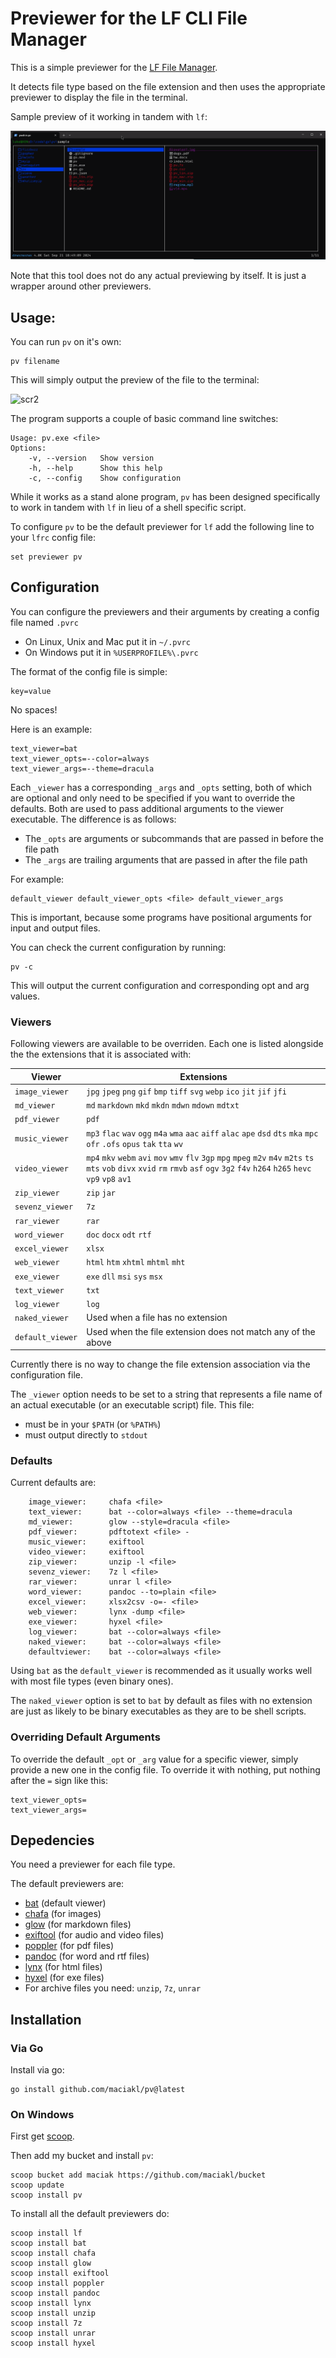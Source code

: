 # Previewer for the LF CLI File Manager

This is a simple previewer for the [LF File Manager](https://github.com/gokcehan/lf). 

It detects file type based on the file extension and then uses the appropriate previewer to display the file in the terminal.

Sample preview of it working in tandem with `lf`:

![pv](https://raw.githubusercontent.com/maciakl/pv/refs/heads/main/screenshot.gif)

Note that this tool does not do any actual previewing by itself. It is just a wrapper around other previewers.

## Usage:

You can run `pv` on it's own:

    pv filename

This will simply output the preview of the file to the terminal:

![scr2](https://github.com/user-attachments/assets/2c50f80a-2095-414b-9248-cf9585f836b1)

The program supports a couple of basic command line switches:

    Usage: pv.exe <file>
    Options:
        -v, --version   Show version
        -h, --help      Show this help
        -c, --config    Show configuration

While it works as a stand alone program, `pv` has been designed specifically to work in tandem with `lf` in lieu of a shell specific script.

To configure `pv` to be the default previewer for `lf` add the following line to your `lfrc` config file:

    set previewer pv

## Configuration

You can configure the previewers and their arguments by creating a config file named `.pvrc` 

- On Linux, Unix and Mac put it in `~/.pvrc`
- On Windows put it in `%USERPROFILE%\.pvrc`

The format of the config file is simple:

    key=value

No spaces!

Here is an example:
    
    text_viewer=bat
    text_viewer_opts=--color=always
    text_viewer_args=--theme=dracula
    
Each `_viewer` has a corresponding `_args` and `_opts` setting, both of which are optional and only need to be specified if you want to override the defaults. Both are used to pass additional arguments to the viewer executable. The difference is as follows:

- The `_opts` are arguments or subcommands that are passed in before the file path
- The `_args` are trailing arguments that are passed in after the file path

For example:

    default_viewer default_viewer_opts <file> default_viewer_args

This is important, because some programs have positional arguments for input and output files.

You can check the current configuration by running:

    pv -c

This will output the current configuration and corresponding opt and arg values.

### Viewers

Following viewers are available to be overriden. Each one is listed alongside the the extensions that it is associated with:

|Viewer|Extensions|
|---|---|
|`image_viewer`| `jpg` `jpeg` `png` `gif` `bmp` `tiff` `svg` `webp` `ico` `jit` `jif` `jfi`|
|`md_viewer`| `md` `markdown` `mkd` `mkdn` `mdwn` `mdown` `mdtxt`|
|`pdf_viewer`| `pdf`|
|`music_viewer`|`mp3` `flac` `wav` `ogg` `m4a` `wma` `aac` `aiff` `alac` `ape` `dsd` `dts` `mka` `mpc` `ofr` `.ofs` `opus` `tak` `tta` `wv`|
|`video_viewer`|`mp4` `mkv` `webm` `avi` `mov` `wmv` `flv` `3gp` `mpg` `mpeg` `m2v` `m4v` `m2ts` `ts` `mts` `vob` `divx` `xvid` `rm` `rmvb` `asf` `ogv` `3g2` `f4v` `h264` `h265` `hevc` `vp9` `vp8` `av1`|
|`zip_viewer`|`zip` `jar`|
|`sevenz_viewer`| `7z`|
|`rar_viewer`| `rar`|
|`word_viewer`| `doc` `docx` `odt` `rtf`|
|`excel_viewer`| `xlsx` |
|`web_viewer`| `html` `htm` `xhtml` `mhtml` `mht`|
|`exe_viewer`|`exe` `dll` `msi` `sys` `msx`|
|`text_viewer`| `txt`|
|`log_viewer`| `log`|
|`naked_viewer`| Used when a file has no extension|
|`default_viewer`| Used when the file extension does not match any of the above|

Currently there is no way to change the file extension association via the configuration file.

The `_viewer` option needs to be set to a string that represents a file name of an actual executable (or an executable script) file. This file:

- must be in your `$PATH` (or `%PATH%`)
- must output directly to `stdout`

### Defaults

Current defaults are:

        image_viewer:     chafa <file>
        text_viewer:      bat --color=always <file> --theme=dracula
        md_viewer:        glow --style=dracula <file>
        pdf_viewer:       pdftotext <file> -
        music_viewer:     exiftool
        video_viewer:     exiftool
        zip_viewer:       unzip -l <file>
        sevenz_viewer:    7z l <file>
        rar_viewer:       unrar l <file>
        word_viewer:      pandoc --to=plain <file>
        excel_viewer:     xlsx2csv -o=- <file>
        web_viewer:       lynx -dump <file>
        exe_viewer:       hyxel <file>
        log_viewer:       bat --color=always <file>
        naked_viewer:     bat --color=always <file>
        defaultviewer:    bat --color=always <file>

Using `bat` as the `default_viewer` is recommended as it usually works well with most file types (even binary ones).

The `naked_viewer` option is set to `bat` by default as files with no extension are just as likely to be binary executables as they are to be shell scripts.

### Overriding Default Arguments

To override the default `_opt` or `_arg` value for a specific viewer, simply provide a new one in the config file. To override it with nothing, put nothing after the `=` sign like this:

    text_viewer_opts=
    text_viewer_args=

## Depedencies

You need a previewer for each file type.

The default previewers are:

- [bat](https://github.com/sharkdp/bat) (default viewer)
- [chafa](https://hpjansson.org/chafa/) (for images)
- [glow](https://github.com/charmbracelet/glow) (for markdown files)
- [exiftool](https://exiftool.org/) (for audio and video files)
- [poppler](https://poppler.freedesktop.org/) (for pdf files)
- [pandoc](https://pandoc.org/) (for word and rtf files)
- [lynx](https://lynx.invisible-island.net/) (for html files)
- [hyxel](https://github.com/sharkdp/hexyl) (for exe files)
- For archive files you need: `unzip`, `7z`, `unrar`

## Installation

### Via Go

Install via go:
 
    go install github.com/maciakl/pv@latest

### On Windows

First get [scoop](https://scoop.sh/). 

Then add my bucket and install `pv`:
    
    scoop bucket add maciak https://github.com/maciakl/bucket
    scoop update
    scoop install pv
    
To install all the default previewers do:

    scoop install lf
    scoop install bat
    scoop install chafa
    scoop install glow
    scoop install exiftool
    scoop install poppler
    scoop install pandoc
    scoop install lynx
    scoop install unzip
    scoop install 7z
    scoop install unrar
    scoop install hyxel
